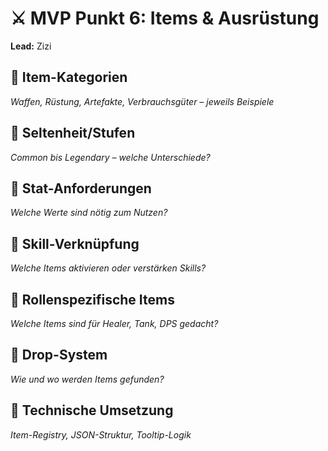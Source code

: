 # ⚔️ MVP Punkt 6: Items & Ausrüstung
**Lead:** Zizi

## 🔹 Item-Kategorien
_Waffen, Rüstung, Artefakte, Verbrauchsgüter – jeweils Beispiele_

## 🔹 Seltenheit/Stufen
_Common bis Legendary – welche Unterschiede?_

## 🔹 Stat-Anforderungen
_Welche Werte sind nötig zum Nutzen?_

## 🔹 Skill-Verknüpfung
_Welche Items aktivieren oder verstärken Skills?_

## 🔹 Rollenspezifische Items
_Welche Items sind für Healer, Tank, DPS gedacht?_

## 🔹 Drop-System
_Wie und wo werden Items gefunden?_

## 🔹 Technische Umsetzung
_Item-Registry, JSON-Struktur, Tooltip-Logik_